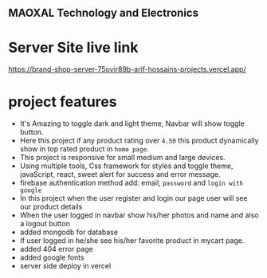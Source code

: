 ##  MAOXAL Technology and Electronics

# Server Site live link 
 https://brand-shop-server-75ovir89b-arif-hossains-projects.vercel.app/


#  project features
- It's  Amazing to toggle dark and light theme, Navbar will show toggle button.
- Here this project if any product rating over `4.50` this product dynamically show in top rated product in `home page`.
- This project is responsive for small medium and large devices.
- Using multiple tools, Css framework for styles and toggle theme, javaScript, react, sweet alert for success and error message.
- firebase authentication method add: email, `password` and `login with google `
- In this project when the user register and login our page user will see our product details 
- When the user logged in navbar show his/her photos and name  and also a logout button 
- added mongodb for database
- If user logged in he/she see his/her favorite product in mycart page.
- added 404 error page 
- added google fonts 
- server side deploy in vercel 